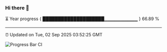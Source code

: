### Hi there 👋

⏳ Year progress { ████████████████████▁▁▁▁▁▁▁▁▁▁ } 66.89 %

---

⏰ Updated on Tue, 02 Sep 2025 03:52:25 GMT

![Progress Bar CI](https://github.com/IshwaranRudhara/GIT-ACTION/workflows/Progress%20Bar%20CI/badge.svg)
